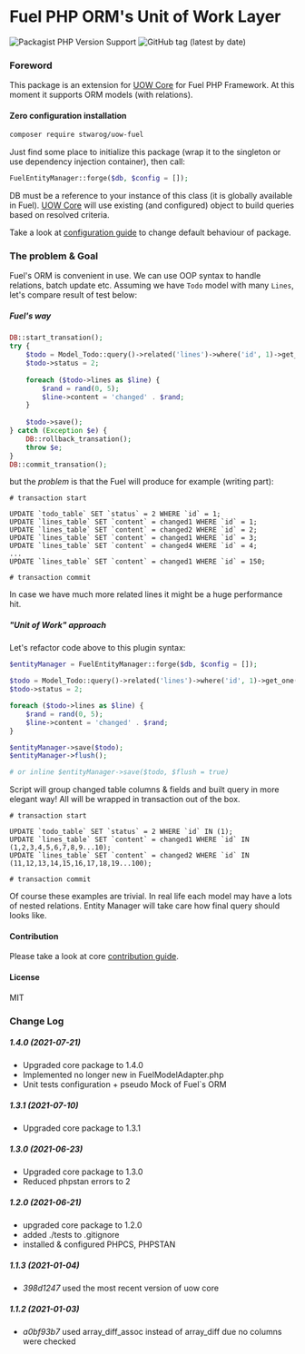 # Fuel PHP ORM's Unit of Work Layer
![Packagist PHP Version Support](https://img.shields.io/packagist/php-v/stwarog/uow-fuel?style=for-the-badge)
![GitHub tag (latest by date)](https://img.shields.io/github/v/tag/stwarog/uow-fuel?color=%237bfc03&style=for-the-badge&label=version)

### Foreword
This package is an extension for [UOW Core](https://github.com/stwarog/uow) for Fuel PHP Framework.
At this moment it supports ORM models (with relations).

#### Zero configuration installation

```bash 
composer require stwarog/uow-fuel
```

Just find some place to initialize this package (wrap it to the singleton or use dependency injection container), 
then call:
```php 
FuelEntityManager::forge($db, $config = []);
``` 

DB must be a reference to your instance of this class (it is globally available in Fuel). [UOW Core](https://github.com/stwarog/uow) will 
use existing (and configured) object to build queries based on resolved criteria.

Take a look at [configuration guide](https://github.com/stwarog/uow#config) to change default behaviour of package.

### The problem & Goal
Fuel's ORM is convenient in use. We can use OOP syntax to handle relations, batch update etc.
Assuming we have `Todo` model with many `Lines`, let's compare result of test below:

##### Fuel's way

```php 
DB::start_transation();
try {
    $todo = Model_Todo::query()->related('lines')->where('id', 1)->get_one();
    $todo->status = 2;
    
    foreach ($todo->lines as $line) {
        $rand = rand(0, 5);
        $line->content = 'changed' . $rand;
    }
    
    $todo->save();
} catch (Exception $e) {
    DB::rollback_transation();
    throw $e;
}
DB::commit_transation();
```
but the *problem* is that the Fuel will produce for example (writing part):

```mysql 
# transaction start

UPDATE `todo_table` SET `status` = 2 WHERE `id` = 1;
UPDATE `lines_table` SET `content` = changed1 WHERE `id` = 1;
UPDATE `lines_table` SET `content` = changed2 WHERE `id` = 2;
UPDATE `lines_table` SET `content` = changed1 WHERE `id` = 3;
UPDATE `lines_table` SET `content` = changed4 WHERE `id` = 4;
...
UPDATE `lines_table` SET `content` = changed1 WHERE `id` = 150;

# transaction commit
```

In case we have much more related lines it might be a huge performance hit.

##### "Unit of Work" approach
Let's refactor code above to this plugin syntax:

```php 
$entityManager = FuelEntityManager::forge($db, $config = []);

$todo = Model_Todo::query()->related('lines')->where('id', 1)->get_one();
$todo->status = 2;

foreach ($todo->lines as $line) {
    $rand = rand(0, 5);
    $line->content = 'changed' . $rand;
}

$entityManager->save($todo);
$entityManager->flush();

# or inline $entityManager->save($todo, $flush = true)
```

Script will group changed table columns & fields and built query in more elegant way! All will be wrapped in transaction out of the box.

```mysql 
# transaction start

UPDATE `todo_table` SET `status` = 2 WHERE `id` IN (1);
UPDATE `lines_table` SET `content` = changed1 WHERE `id` IN (1,2,3,4,5,6,7,8,9...10);
UPDATE `lines_table` SET `content` = changed2 WHERE `id` IN (11,12,13,14,15,16,17,18,19...100);

# transaction commit
```

Of course these examples are trivial. In real life each model may have a lots of nested relations. Entity Manager will take care how final
query should looks like.


#### Contribution
Please take a look at core [contribution guide](https://github.com/stwarog/uow#contribution).

#### License
MIT

### Change Log

##### 1.4.0 (2021-07-21)
* Upgraded core package to 1.4.0
* Implemented no longer new in FuelModelAdapter.php
* Unit tests configuration + pseudo Mock of Fuel`s ORM

##### 1.3.1 (2021-07-10)
* Upgraded core package to 1.3.1

##### 1.3.0 (2021-06-23)
* Upgraded core package to 1.3.0
* Reduced phpstan errors to 2

##### 1.2.0 (2021-06-21) 
* upgraded core package to 1.2.0
* added ./tests to .gitignore
* installed & configured PHPCS, PHPSTAN

##### 1.1.3 (2021-01-04)
* *398d1247* used the most recent version of uow core

##### 1.1.2 (2021-01-03)
* *a0bf93b7* used array_diff_assoc instead of array_diff due no columns were checked
